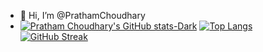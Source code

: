 - 👋 Hi, I’m @PrathamChoudhary
- [![Pratham Choudhary's GitHub stats-Dark](https://github-readme-stats.vercel.app/api?username=PrathamChoudharyy&show_icons=true&theme=radical#gh-dark-mode-only)](https://github.com/PrathamChoudharyy/github-readme-stats#gh-dark-mode-only)
[![Top Langs](https://github-readme-stats.vercel.app/api/top-langs/?username=PrathamChoudharyy&layout=compact)](https://github.com/PrathamChoudharyy/github-readme-stats)
[![GitHub Streak](https://streak-stats.demolab.com/?user=PrathamChoudharyy&show_icons=true&theme=radical#gh-dark-mode-only)](https://git.io/streak-stats)
